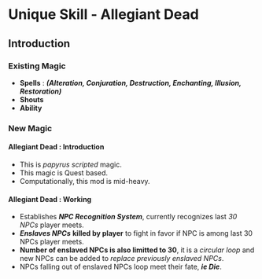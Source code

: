# Unique Skill - Allegiant Dead #
## Introduction ##
### Existing Magic ###
  * __Spells__ : ___(Alteration, Conjuration, Destruction, Enchanting, Illusion, Restoration)___
  * __Shouts__
  * __Ability__
### New Magic ###
#### Allegiant Dead : Introduction ####
  * This is _papyrus scripted_ magic.
  * This magic is Quest based.
  * Computationally, this mod is mid-heavy.
#### Allegiant Dead : Working ####
  * Establishes ___NPC Recognition System___, currently recognizes last _30 NPCs_ player meets.
  * ___Enslaves NPCs___ __killed by player__ to fight in favor if NPC is among last 30 NPCs player meets.
  * __Number of enslaved NPCs is also limitted to 30__, it is a _circular loop_ and new NPCs can be added to _replace previously enslaved NPCs_.
  * NPCs falling out of enslaved NPCs loop meet their fate, ___ie Die___.
  
